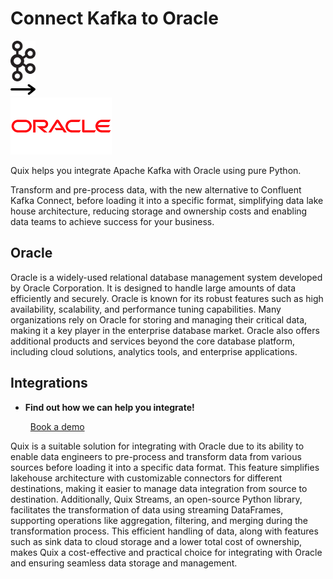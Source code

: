 # Connect Kafka to Oracle

<div class="connect-images cards blog-grid-card" markdown>
<div>
<img src="../images/kafka_logo.png" width="40px" />
</div>
<div>
<img src="../images/arrow.svg" width="40px" />
</div>
<div>
<img src="./images/oracle_1.jpg" />
</div>
</div>

Quix helps you integrate Apache Kafka with Oracle using pure Python.

Transform and pre-process data, with the new alternative to Confluent Kafka Connect, before loading it into a specific format, simplifying data lake house architecture, reducing storage and ownership costs and enabling data teams to achieve success for your business.

## Oracle

Oracle is a widely-used relational database management system developed by Oracle Corporation. It is designed to handle large amounts of data efficiently and securely. Oracle is known for its robust features such as high availability, scalability, and performance tuning capabilities. Many organizations rely on Oracle for storing and managing their critical data, making it a key player in the enterprise database market. Oracle also offers additional products and services beyond the core database platform, including cloud solutions, analytics tools, and enterprise applications.

## Integrations

<div class="grid cards" markdown>

- __Find out how we can help you integrate!__

    <a class="md-button md-button--primary" href="https://share.hsforms.com/1iW0TmZzKQMChk0lxd_tGiw4yjw2?__hstc=175542013.2303933fbd746c0ac86d9ccbe9bc9100.1728383268831.1729603416735.1729620918855.31&__hssc=175542013.1.1729620918855&__hsfp=2132701734" target="_blank" style="margin:.5rem;">Book a demo</a>

</div>


Quix is a suitable solution for integrating with Oracle due to its ability to enable data engineers to pre-process and transform data from various sources before loading it into a specific data format. This feature simplifies lakehouse architecture with customizable connectors for different destinations, making it easier to manage data integration from source to destination. Additionally, Quix Streams, an open-source Python library, facilitates the transformation of data using streaming DataFrames, supporting operations like aggregation, filtering, and merging during the transformation process. This efficient handling of data, along with features such as sink data to cloud storage and a lower total cost of ownership, makes Quix a cost-effective and practical choice for integrating with Oracle and ensuring seamless data storage and management.

